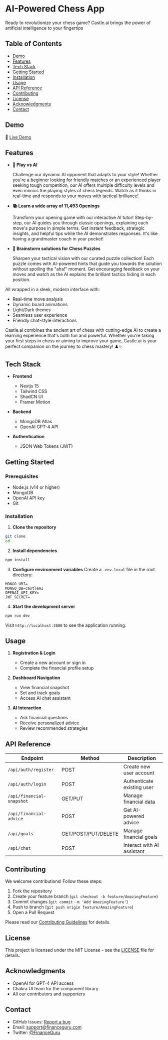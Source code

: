 # AI-Powered Chess App

Ready to revolutionize your chess game? Castle.ai brings the power of artificial intelligence to your fingertips

## Table of Contents

- [Demo](#demo)
- [Features](#features)
- [Tech Stack](#tech-stack)
- [Getting Started](#getting-started)
- [Installation](#installation)
- [Usage](#usage)
- [API Reference](#api-reference)
- [Contributing](#contributing)
- [License](#license)
- [Acknowledgments](#acknowledgments)
- [Contact](#contact)

## Demo

🚀 [Live Demo](https://castle-ai.vercel.app/)

## Features

- **🤖 Play vs AI**

  Challenge our dynamic AI opponent that adapts to your style! Whether you're a beginner looking for friendly matches or an experienced player seeking tough competition, our AI offers multiple difficulty levels and even mimics the playing styles of chess legends. Watch as it thinks in real-time and responds to your moves with tactical brilliance!

- **📚 Learn a wide array of 11,493 Openings**

  Transform your opening game with our interactive AI tutor! Step-by-step, our AI guides you through classic openings, explaining each move's purpose in simple terms. Get instant feedback, strategic insights, and helpful tips while the AI demonstrates responses. It's like having a grandmaster coach in your pocket!

- **🧩 Brainstorm solutions for Chess Puzzles**

  Sharpen your tactical vision with our curated puzzle collection! Each puzzle comes with AI-powered hints that guide you towards the solution without spoiling the "aha!" moment. Get encouraging feedback on your moves and watch as the AI explains the brilliant tactics hiding in each position.

All wrapped in a sleek, modern interface with:

- Real-time move analysis
- Dynamic board animations
- Light/Dark themes
- Seamless user experience
- Friendly chat-style interactions

Castle.ai combines the ancient art of chess with cutting-edge AI to create a learning experience that's both fun and powerful. Whether you're taking your first steps in chess or aiming to improve your game, Castle.ai is your perfect companion on the journey to chess mastery! ♟️✨

## Tech Stack

- **Frontend**

  - Nextjs 15
  - Tailwind CSS
  - ShadCN UI
  - Framer Motion

- **Backend**

  - MongoDB Atlas
  - OpenAI GPT-4 API

- **Authentication**
  - JSON Web Tokens (JWT)

## Getting Started

### Prerequisites

- Node.js (v14 or higher)
- MongoDB
- OpenAI API key
- Git

### Installation

1. **Clone the repository**

```bash
git clone
cd
```

2. **Install dependencies**

```bash
npm install
```

3. **Configure environment variables**
   Create a `.env.local` file in the root directory:

```env
MONGO_URI=
MONGO_DB=castleAI
OPENAI_API_KEY=
JWT_SECRET=

```

4. **Start the development server**

```bash
npm run dev
```

Visit `http://localhost:3000` to see the application running.

## Usage

1. **Registration & Login**

   - Create a new account or sign in
   - Complete the financial profile setup

2. **Dashboard Navigation**

   - View financial snapshot
   - Set and track goals
   - Access AI chat assistant

3. **AI Interaction**
   - Ask financial questions
   - Receive personalized advice
   - Review recommended strategies

## API Reference

| Endpoint                  | Method              | Description                |
| ------------------------- | ------------------- | -------------------------- |
| `/api/auth/register`      | POST                | Create new user account    |
| `/api/auth/login`         | POST                | Authenticate existing user |
| `/api/financial-snapshot` | GET/PUT             | Manage financial data      |
| `/api/financial-advice`   | POST                | Get AI-powered advice      |
| `/api/goals`              | GET/POST/PUT/DELETE | Manage financial goals     |
| `/api/chat`               | POST                | Interact with AI assistant |

## Contributing

We welcome contributions! Follow these steps:

1. Fork the repository
2. Create your feature branch (`git checkout -b feature/AmazingFeature`)
3. Commit changes (`git commit -m 'Add AmazingFeature'`)
4. Push to branch (`git push origin feature/AmazingFeature`)
5. Open a Pull Request

Please read our [Contributing Guidelines](CONTRIBUTING.md) for details.

## License

This project is licensed under the MIT License - see the [LICENSE](LICENSE) file for details.

## Acknowledgments

- OpenAI for GPT-4 API access
- Chakra UI team for the component library
- All our contributors and supporters

## Contact

- GitHub Issues: [Report a bug](https://github.com/0xmetaschool/ai-finance-advisor/issues)
- Email: support@financeguru.com
- Twitter: [@FinanceGuru](https://twitter.com/FinanceGuru)
